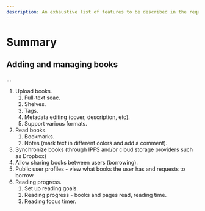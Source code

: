 ```yaml
---
description: An exhaustive list of features to be described in the requirements.
---
```


# Summary

## Adding and managing books

...

1. Upload books.
   1. Full-text seac.
   2. Shelves.
   3. Tags.
   4. Metadata editing (cover, description, etc).
   5. Support various formats.
2. Read books.
   1. Bookmarks.
   2. Notes (mark text in different colors and add a comment).
3. Synchronize books (through IPFS and/or cloud storage providers such as Dropbox)
4. Allow sharing books between users (borrowing).
5. Public user profiles - view what books the user has and requests to borrow.
6. Reading progress.
   1. Set up reading goals.
   2. Reading progress - books and pages read, reading time.
   3. Reading focus timer.
